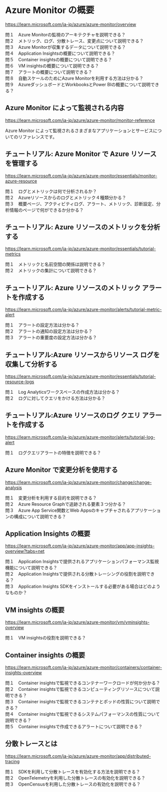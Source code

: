 # Azure Monitor の概要
https://learn.microsoft.com/ja-jp/azure/azure-monitor/overview

問１　Azure Monitorの監視のアーキテクチャを説明できる？  
問２　メトリック、ログ、分散トレース、変更点について説明できる？  
問３　Azure Monitorが収集するデータについて説明できる？  
問４　Application Insightsの概要について説明できる？  
問５　Container insightsの概要について説明できる？  
問６　VM insightsの概要について説明できる？  
問７　アラートの概要について説明できる？  
問８　自動スケールのためにAzure Monitorを利用する方法は分かる？  
問９　AzureダッシュボードとWorkbooksとPower BIの概要について説明できる？

## Azure Monitor によって監視される内容
https://learn.microsoft.com/ja-jp/azure/azure-monitor/monitor-reference

Azure Monitor によって監視されるさまざまなアプリケーションとサービスについてのリファレンスです。

## チュートリアル: Azure Monitor で Azure リソースを管理する
https://learn.microsoft.com/ja-jp/azure/azure-monitor/essentials/monitor-azure-resource

問１　ログとメトリックは何で分析されるか？  
問２　Azureリソースからのログとメトリック４種類分かる？  
問３　概要ページ、アクティビティログ、アラート、メトリック、診断設定、分析情報のページで何ができるか分かる？

## チュートリアル: Azure リソースのメトリックを分析する
https://learn.microsoft.com/ja-jp/azure/azure-monitor/essentials/tutorial-metrics

問１　メトリックと名前空間の関係は説明できる？  
問２　メトリックの集計について説明できる？

## チュートリアル: Azure リソースのメトリック アラートを作成する
https://learn.microsoft.com/ja-jp/azure/azure-monitor/alerts/tutorial-metric-alert

問１　アラートの設定方法は分かる？  
問２　アラートの通知の設定方法は分かる？  
問３　アラートの重要度の設定方法は分かる？

## チュートリアル:Azure リソースからリソース ログを収集して分析する
https://learn.microsoft.com/ja-jp/azure/azure-monitor/essentials/tutorial-resource-logs

問１　Log Analyticsワークスペースの作成方法は分かる？  
問２　ログに対してクエリをかける方法は分かる？

## チュートリアル:Azure リソースのログ クエリ アラートを作成する
https://learn.microsoft.com/ja-jp/azure/azure-monitor/alerts/tutorial-log-alert

問１　ログクエリアラートの特徴を説明できる？

## Azure Monitor で変更分析を使用する
https://learn.microsoft.com/ja-jp/azure/azure-monitor/change/change-analysis

問１　変更分析を利用する目的を説明できる？  
問２　Azure Resource Graphで追跡される要素３つ分かる？  
問３　Azure App Service関数とWeb Appsのキャプチャされるアプリケーションの構成について説明できる？


## Application Insights の概要
https://learn.microsoft.com/ja-jp/azure/azure-monitor/app/app-insights-overview?tabs=net

問１　Application Insightsで提供されるアプリケーションパフォーマンス監視機能について説明できる？  
問２　Application Insightsで提供される分散トレーシングの役割を説明できる？  
問３　Application Insights SDKをインストールする必要がある場合はどのようなものか？

## VM insights の概要
https://learn.microsoft.com/ja-jp/azure/azure-monitor/vm/vminsights-overview

問１　VM insightsの役割を説明できる？

## Container insights の概要
https://learn.microsoft.com/ja-jp/azure/azure-monitor/containers/container-insights-overview

問１　Container insightsで監視できるコンテナーワークロードが何か分かる？  
問２　Container insightsで監視できるコンピューティングリソースについて説明できる？  
問３　Container insightsで監視できるコンテナとポッドの性質について説明できる？  
問４　Container insightsで監視できるシステムパフォーマンスの性質について説明できる？  
問５　Container insightsで作成できるアラートについて説明できる？

## 分散トレースとは
https://learn.microsoft.com/ja-jp/azure/azure-monitor/app/distributed-tracing

問１　SDKを利用して分散トレースを有効化する方法を説明できる？  
問２　OpenTelemetryを利用した分散トレースの有効化を説明できる？  
問３　OpenCensusを利用した分散トレースの有効化を説明できる？

